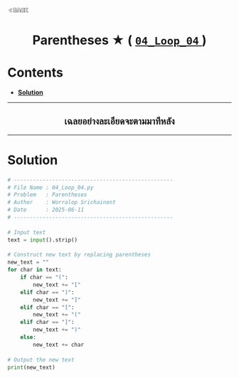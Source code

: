 <p align="left">
  <a href="../README.md">
    <img src="../../Z99-OTHERS/00-common/00-back.png" style="width:10%">
  </a>
</p>

<div align="center">
  <h1>
    Parentheses ★ (
      <a href="https://drive.google.com/file/d/1a47SEUtNOaMysUlkEDMwawdue-2c9A4A/view?usp=drive_link">
        <code>04_Loop_04</code>
      </a>
    )
  </h1>
</div>

# Contents

-   [**Solution**](#solution)

---

<div align="center">
  <h2>เฉลยอย่างละเอียดจะตามมาทีหลัง</h2>
</div>

---

# Solution

```python
# --------------------------------------------------
# File Name : 04_Loop_04.py
# Problem   : Parentheses
# Author    : Worralop Srichainont
# Date      : 2025-06-11
# --------------------------------------------------

# Input text
text = input().strip()

# Construct new text by replacing parentheses
new_text = ""
for char in text:
    if char == "(":
        new_text += "["
    elif char == ")":
        new_text += "]"
    elif char == "[":
        new_text += "("
    elif char == "]":
        new_text += ")"
    else:
        new_text += char

# Output the new text
print(new_text)
```
